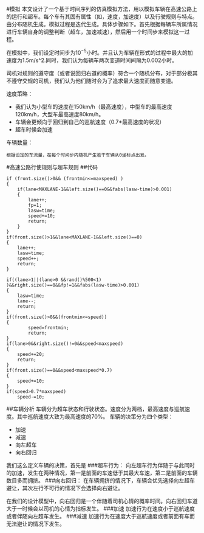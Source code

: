 #模拟
本文设计了一个基于时间序列的仿真模拟方法，用以模拟车辆在高速公路上的运行和超车。每个车有其固有属性（如，速度，加速度）以及行驶规则与特点。由分布随机生成。模拟过程是迭代生成。具体步骤如下。首先根据每辆车所属情况进行车辆自身的调整判断（超车，加速减速），然后用一个时间步来模拟这一过程。

在模拟中，我们设定时间步为$10^{-5}$小时。并且认为车辆在形式的过程中最大的加速度为1.5m/s^2.同时，我们认为每辆车两次变道时间间隔为0.002小时。

司机对规则的遵守度（或者说回归右道的概率）符合一个随机分布，对于部分极其不遵守交规的司机，我们认为他们随时会为了追求最大速度而随意变道。

速度策略：

- 我们认为小型车的速度在150km/h（最高速度），中型车的最高速度120km/h，大型车最高速度80km/h。
- 车辆会更倾向于回归到自己的巡航速度（0.7*最高速度的状况）
- 超车时候会加速

车辆数量：
	
	根据设定的车流量，在每个时间步内随机产生若干车辆从0坐标点出发。
#高速公路行使规则与超车规则
##代码

	if (front.size()>0&& (frontmin<=maxspeed) )
	{
		if(lane<MAXLANE-1&&left.size()==0&&fabs(lasw-time)>0.001)
		{
			lane++;
			fp=1;
			lasw=time;
			speed+=10;
			return;
		}
	}
	if(front.size()>1&&lane<MAXLANE-1&&left.size()==0)
	{
		lane++;
		lasw=time;
		speed++;
		return;
	}

	if((lane>1||(lane>0 &&rand()%500<1) )&&right.size()==0&&fp!=1&&fabs(lasw-time)>0.001)
	{
		lasw=time;
		lane--;
		return;
	}
	if(front.size()>0&&(frontmin<=speed))
	{
			speed=frontmin;
			return;
	}
	if(lane>0&&right.size()!=0&&speed<maxspeed)
	{
		speed+=20;
		return;
	}
	if(front.size()==0&&speed<maxspeed*0.7)
	{
		speed+=10;
	}
	if(speed>0.7*maxspeed)
		speed-=10;

##车辆分析
车辆分为超车状态和行驶状态。速度分为两档，最高速度与巡航速度。其中巡航速度大致为最高速度的70%。
车辆的决策分为四个类型：
 
 - 加速
 - 减速
 - 向左超车
 - 向右回归

我们这么定义车辆的决策，首先是
###超车行为：
向左超车行为伴随于与此同时的加速，发生在两种情况，第一是前面的车速低于其最大车速，第二是前面的车辆数目多而拥挤。
###向右回归：
在车辆拥挤的情况下，车辆会优先选择向左超车避让，其次左行不可行的情况下会选择向右避让。

在我们的设计模型中，向右回归是一个伴随着司机心情的概率时间。向右回归车道大于一时候会以司机的心情为指标发生。
###加速
加速行为在速度小于巡航速度或者伴随向左超车发生。
###减速
加速行为在速度大于巡航速度或者前面有车而无法避让的情况下发生。
